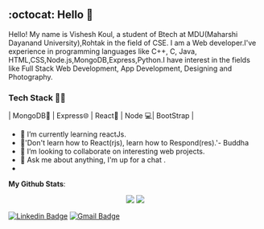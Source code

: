 
## :octocat: Hello 👋 

Hello! My name is Vishesh Koul, a student of Btech at MDU(Maharshi Dayanand University),Rohtak in the field of CSE. I am a Web developer.I've experience in programming languages like C++, C, Java, HTML,CSS,Node.js,MongoDB,Express,Python.I have interest in the fields like Full Stack Web Development, App Development, Designing and Photography.

### Tech Stack 👨‍💻
| MongoDB🍃 | Express🌐 | React📜 | Node 💻| BootStrap |

- 📜 I’m currently learning reactJs.
- 🧘'Don't learn how to React(rjs), learn how to Respond(res).'- Buddha 
- 👯 I’m looking to collaborate on interesting web projects. 
- 💬 Ask me about anything, I'm up for a chat .
- 

 <summary>  <b>My Github Stats</b>: </summary>
 <p align = "center">
  <img src = "https://github-readme-stats.vercel.app/api?username=fizen1201&show_icons=true&theme=tokyonight&line_height=27">
  <img src = "https://github-readme-stats.vercel.app/api/top-langs/?username=fizen1201&theme=tokyonight">
</p>
 





[![Linkedin Badge](https://img.shields.io/badge/-BharatMalik-blue?style=flat-square&logo=Linkedin&logoColor=white&link=https://www.linkedin.com/in/bharat-malik-91b884192/)](https://www.linkedin.com/in/bharat-malik-91b884192/)  [![Gmail Badge](https://img.shields.io/badge/-BharatMalik-c14438?style=flat-square&logo=Gmail&logoColor=white&link=mailto:bharatmalik1999@gmail.com)](mailto:bharatmalik1999@gmail.com)

